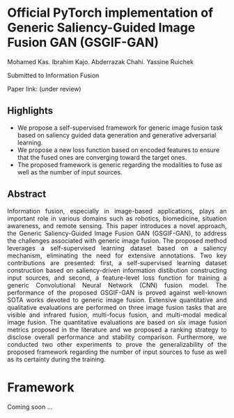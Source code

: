 # Official PyTorch implementation of Generic Saliency-Guided Image Fusion GAN (GSGIF-GAN) 
Mohamed Kas. Ibrahim Kajo. Abderrazak Chahi. Yassine Ruichek

Submitted to Information Fusion

Paper link: (under review)

## Highlights 
<ul>
  <li>  We propose a self-supervised framework for generic image fusion task based on saliency guided data generation and generative adversarial learning. </li>
  <li>  We propose a new loss function based on encoded features to ensure that the fused ones are converging toward the target ones. </li>
  <li> The proposed framework is generic regarding the modalities to fuse as well as the number of input sources. </li>
</ul>

## Abstract 
<p align="justify">
Information fusion, especially in image-based applications, plays an important role in various domains such as robotics, biomedicine, situation awareness, and remote sensing. This paper introduces a novel approach, the Generic Saliency-Guided Image Fusion GAN (GSGIF-GAN), to address the challenges associated with generic image fusion. The proposed method leverages a self-supervised learning dataset based on a saliency mechanism, eliminating the need for extensive annotations. Two key contributions are presented: first, a self-supervised learning dataset construction based on saliency-driven information distibution constructing input sources, and second, a feature-level loss function for training a generic Convolutional Neural Network (CNN) fusion model. The performance of the proposed GSGIF-GAN is proved against well-known SOTA works devoted to generic image fusion. Extensive quantitative and qualitative evaluations are performed on three image fusion tasks that are visible and infrared fusion, multi-focus fusion, and multi-modal medical image  fusion. The quantitative evaluations are based on six image fusion metrics proposed in the literature and we proposed a ranking strategy to disclose overall performance and stability comparison.  Furthermore, we conducted two other experiments to prove the generalizability of the proposed framework regarding the number of input sources to fuse as well as its certainty during the training.
</p>

# Framework 
Coming soon ...
